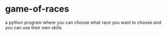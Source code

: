 # game-of-races
a python program where you can choose what race you want to choose and you can use their own skills
